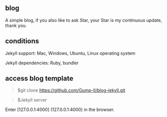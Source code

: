 
## blog

A simple blog, if you also like to ask Star, your Star is my continuous update, thank you.

## conditions

Jekyll support: Mac, Windows, Ubuntu, Linux operating system

Jekyll dependencies: Ruby, bundler

## access blog template

> $git clone https://github.com/Gump-II/blog-jekyll.git

> $Jekyll server

Enter [127.0.0.1:4000] (127.0.0.1:4000) in the browser.